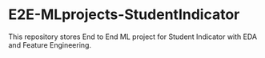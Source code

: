 # E2E-MLprojects-StudentIndicator
This repository stores End to End ML project for Student Indicator with EDA and Feature Engineering.
